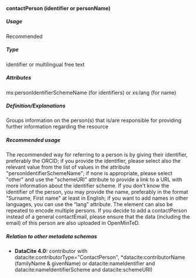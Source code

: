 #### contactPerson (identifier or personName)
##### Usage
Recommended
##### Type
identifier or multilingual free text
##### Attributes
ms:personIdentifierSchemeName (for identifiers) or xs:lang (for name)
##### Definition/Explanations
 Groups information on the person(s) that is/are responsible for providing further information regarding the resource
##### Recommended usage
The recommended way for referring to a person is by giving their identifier, preferably the ORCID; if you provide the identifier, please select also the relevant value from the list of values in the attribute "personIdentifierSchemeName"; if none is appropriate, please select "other" and use the "schemeURI" attribute to provide a link to a URL with more information about the identifier scheme. 
If you don't know the identifier of the person, you may provide the name, preferably in the format "Surname, First name" at least in English; if you want to add names in other languages, you can use the “lang” attribute. 
The element can also be repeated to encode multiple persons. 
If you decide to add a contactPerson instead of a general contactEmail, please ensure that the data (including the email) of this person are also uploaded in OpenMinTeD.
##### Relation to other metadata schemas
* **DataCite 4.0:** contributor with datacite:contributorType="ContactPerson", *datacite:contributorName (familyName & givenName) or datacite:nameIdentifier and datacite:nameIdentifierScheme and datacite:schemeURI)
